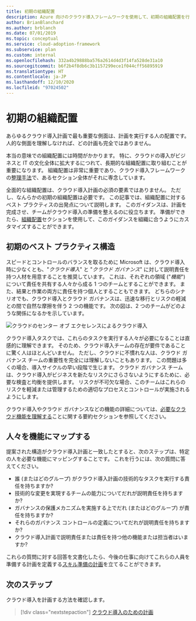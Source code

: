 ```yaml
---
title: 初期の組織配置
description: Azure 向けのクラウド導入フレームワークを使用して、初期の組織配置を行い、クラウド導入に向けてチームの体勢を整える方法を学習します。
author: BrianBlanchard
ms.author: brblanch
ms.date: 07/01/2019
ms.topic: conceptual
ms.service: cloud-adoption-framework
ms.subservice: plan
ms.custom: internal
ms.openlocfilehash: 332a4b29888ba576a2614d4d3f14fa528de31a10
ms.sourcegitcommit: b6f2b4f8db6c3b1157299ece1f044cff56895919
ms.translationtype: HT
ms.contentlocale: ja-JP
ms.lasthandoff: 12/10/2020
ms.locfileid: "97024502"
---
```

# <a name="initial-organization-alignment"></a>初期の組織配置

あらゆるクラウド導入計画で最も重要な側面は、計画を実行する人の配置です。 人的な側面を理解しなければ、どの計画も完全ではありません。

本当の意味での組織配置には時間がかかります。 特に、クラウドの導入がビジネスと IT の文化全体に拡大するにつれて、長期的な組織配置に取り組むことが重要になります。 組織配置は非常に重要であり、クラウド導入フレームワークの[整理手法](../organize/index.md)で、あるセクション全体がそれに専念しています。

全面的な組織配置は、クラウド導入計画の必須の要素ではありません。 ただし、なんらかの初期の組織配置は必要です。 この記事では、組織配置に対するベスト プラクティスの出発点について説明します。 このガイダンスは、計画を完成させ、チームがクラウド導入の準備を整えるのに役立ちます。 準備ができたら、[組織配置](../organize/index.md)セクションを使用して、このガイダンスを組織に合うようにカスタマイズすることができます。

## <a name="initial-best-practice-structure"></a>初期のベスト プラクティス構造

スピードとコントロールのバランスを取るために Microsoft は、クラウド導入時に少なくとも、"_クラウド導入_" と "_クラウド ガバナンス_" に対して説明責任を持つ人材を用意することを推奨しています。 これは、それぞれの領域 ("_機能_") について責任を共有する人々から成る 1 つのチームとすることができます。 また、結果と作業の両方に責任を持つ個人とすることもできます。 どちらのシナリオでも、クラウド導入とクラウド ガバナンスは、迅速な移行とリスクの軽減との間で自然な摩擦を伴う 2 つの機能です。 次の図は、2 つのチームがどのような関係になるかを示しています。

![クラウドのセンター オブ エクセレンスによるクラウド導入](../_images/ready/org-ready-best-practice.png)

クラウド導入タスクでは、これらのタスクを実行する人々が必要になることは直感的に理解できます。 そのため、クラウド導入チームの存在が要件であることに驚く人はほとんどいません。 ただし、クラウドに不慣れな人は、クラウド ガバナンス チームの重要性を完全には理解しないこともあります。 この問題は多くの場合、導入サイクルの早い段階で生じます。 クラウド ガバナンス チームは、クラウド導入がビジネスを新たなリスクにさらさないようにするために、必要な検査と均衡を提供します。 リスクが不可欠な場合、このチームはこれらのリスクを軽減または管理するための適切なプロセスとコントロールが実施されるようにします。

クラウド導入やクラウド ガバナンスなどの機能の詳細については、[必要なクラウド機能を理解する](../organize/index.md#understand-required-cloud-functions)ことに関する要約セクションを参照してください。

## <a name="map-people-to-capabilities"></a>人々を機能にマップする

提案された構造がクラウド導入計画と一致したとすると、次のステップは、特定の人を必要な機能にマッピングすることです。 これを行うには、次の質問に答えてください。

- 誰 (またはどのグループ) がクラウド導入計画の技術的なタスクを実行する責任を持ちますか?
- 技術的な変更を実現するチームの能力についてだれが説明責任を持ちますか?
- ガバナンスの保護メカニズムを実施する上でだれ (またはどのグループ) が責任を持ちますか?
- それらのガバナンス コントロールの定義についてだれが説明責任を持ちますか?
- クラウド導入計画で説明責任または責任を持つ他の機能または担当者はいますか?

これらの質問に対する回答を文書化したら、今後の仕事に向けてこれらの人員を準備する計画を定義する[スキル準備の計画](./adapt-roles-skills-processes.md)を立てることができます。

## <a name="next-steps"></a>次のステップ

クラウド導入を計画する方法を確認します。

> [!div class="nextstepaction"]
> [クラウド導入のための計画](./plan-intro.md)
